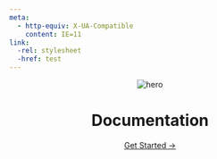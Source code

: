 ```yaml
---
meta:
  - http-equiv: X-UA-Compatible
    content: IE=11
link:
  -rel: stylesheet
  -href: test
---
```


<GlobalMessage v-bind:show="true" />
<main aria-labelledby="main-title" class="home">
  <header class="hero"><img src="/images/boa.png" alt="hero">
    <h1 id="main-title">
      Documentation
    </h1>
    <!-- <vue-typed-js :strings="items" :loop="true" :showCursor="false" :backSpeed="100" :backDelay="5000">
      <p class="description">Frontend Docs for <span class="typing"></span></p>
    </vue-typed-js> -->
    <TypedJS fileName="builtFor" />
    <p class="action"><a href="/guide/" class="nav-link action-button">
        Get Started →
      </a>
    </p>
  </header>
  <FeatureCard fileName="features" />
  <SlickList autoplay />
  <Footer />
</main>
